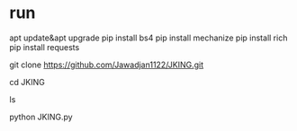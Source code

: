 # run
apt update&apt upgrade 
pip install bs4 
pip install mechanize
pip install rich 
pip install requests

git clone https://github.com/Jawadjan1122/JKING.git

cd JKING

ls

python JKING.py
